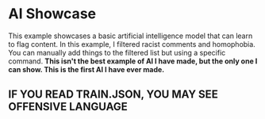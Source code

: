 # AI Showcase

This example showcases a basic artificial intelligence model that can learn to flag content. In this example, I filtered racist comments and homophobia.
You can manually add things to the filtered list but using a specific command. **This isn't the best example of AI I have made, but the only one I can show. This is the first AI I have ever made.**

## IF YOU READ TRAIN.JSON, YOU MAY SEE OFFENSIVE LANGUAGE
